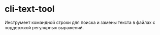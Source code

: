 # cli-text-tool
Инструмент командной строки для поиска и замены текста в файлах с поддержкой регулярных выражений.
